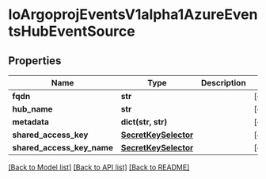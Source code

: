 # IoArgoprojEventsV1alpha1AzureEventsHubEventSource

## Properties
Name | Type | Description | Notes
------------ | ------------- | ------------- | -------------
**fqdn** | **str** |  | [optional] 
**hub_name** | **str** |  | [optional] 
**metadata** | **dict(str, str)** |  | [optional] 
**shared_access_key** | [**SecretKeySelector**](SecretKeySelector.md) |  | [optional] 
**shared_access_key_name** | [**SecretKeySelector**](SecretKeySelector.md) |  | [optional] 

[[Back to Model list]](../README.md#documentation-for-models) [[Back to API list]](../README.md#documentation-for-api-endpoints) [[Back to README]](../README.md)



